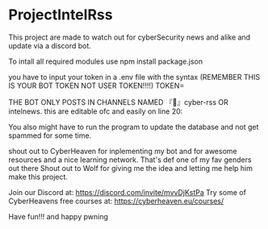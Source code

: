# ProjectIntelRss

This project are made to watch out for cyberSecurity news and alike and update via a discord bot.

To intall all required modules use npm install package.json

you have to input your token in a .env file with the syntax
(REMEMBER THIS IS YOUR BOT TOKEN NOT USER TOKEN!!!!)
TOKEN=<token>

THE BOT ONLY POSTS IN CHANNELS NAMED 『📰』cyber-rss OR intelnews.
this are editable ofc and easily on line 20:

You also might have to run the program to update the database and not get spammed for some time.

shout out to CyberHeaven for inplementing my bot and for awesome resources and a nice learning network. That's def one of my fav genders out there
Shout out to Wolf for giving me the idea and letting me help him make this project.

Join our Discord at: https://discord.com/invite/mvvDjKstPa
Try some of CyberHeavens free courses at: https://cyberheaven.eu/courses/

Have fun!!!
and happy pwning

